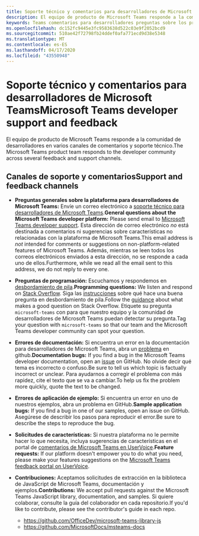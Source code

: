 ```yaml
---
title: Soporte técnico y comentarios para desarrolladores de Microsoft Teams
description: El equipo de producto de Microsoft Teams responde a la comunidad de desarrolladores en varios canales de comentarios y soporte técnico.
keywords: Teams comentarios para desarrolladores preguntas sobre los problemas póngase en contacto con el soporte solicitar errores contribuciones
ms.openlocfilehash: dc152fc9445e3fc9583638d522c03e9f2052bcd9
ms.sourcegitcommit: 510ae42f72798fb24ddef0afa771ecd9d38e5348
ms.translationtype: MT
ms.contentlocale: es-ES
ms.lasthandoff: 04/17/2020
ms.locfileid: "43550948"
---
```

# <a name="microsoft-teams-developer-support-and-feedback"></a><span data-ttu-id="6f90e-104">Soporte técnico y comentarios para desarrolladores de Microsoft Teams</span><span class="sxs-lookup"><span data-stu-id="6f90e-104">Microsoft Teams developer support and feedback</span></span>

<span data-ttu-id="6f90e-105">El equipo de producto de Microsoft Teams responde a la comunidad de desarrolladores en varios canales de comentarios y soporte técnico.</span><span class="sxs-lookup"><span data-stu-id="6f90e-105">The Microsoft Teams product team responds to the developer community across several feedback and support channels.</span></span>

## <a name="support-and-feedback-channels"></a><span data-ttu-id="6f90e-106">Canales de soporte y comentarios</span><span class="sxs-lookup"><span data-stu-id="6f90e-106">Support and feedback channels</span></span>

- <span data-ttu-id="6f90e-107">**Preguntas generales sobre la plataforma para desarrolladores de Microsoft Teams:** Envíe un correo electrónico a [soporte técnico para desarrolladores de Microsoft Teams](mailto:microsoftteamsdev@microsoft.com).</span><span class="sxs-lookup"><span data-stu-id="6f90e-107">**General questions about the Microsoft Teams developer platform:** Please send email to [Microsoft Teams developer support](mailto:microsoftteamsdev@microsoft.com).</span></span> <span data-ttu-id="6f90e-108">Esta dirección de correo electrónico _no_ está destinada a comentarios ni sugerencias sobre características no relacionadas con la plataforma de Microsoft Teams.</span><span class="sxs-lookup"><span data-stu-id="6f90e-108">This email address is _not_ intended for comments or suggestions on non-platform-related features of Microsoft Teams.</span></span> <span data-ttu-id="6f90e-109">Además, mientras se leen todos los correos electrónicos enviados a esta dirección, no se responde a cada uno de ellos.</span><span class="sxs-lookup"><span data-stu-id="6f90e-109">Furthermore, while we read all the email sent to this address, we do not reply to every one.</span></span>

- <span data-ttu-id="6f90e-110">**Preguntas de programación:** Escuchamos y respondemos en [desbordamiento de pila](http://stackoverflow.com/questions/tagged/microsoft-teams).</span><span class="sxs-lookup"><span data-stu-id="6f90e-110">**Programming questions:** We listen and respond on [Stack Overflow](http://stackoverflow.com/questions/tagged/microsoft-teams).</span></span> <span data-ttu-id="6f90e-111">Siga las [instrucciones](http://stackoverflow.com/tour) sobre qué hace una buena pregunta en desbordamiento de pila.</span><span class="sxs-lookup"><span data-stu-id="6f90e-111">Follow the [guidance](http://stackoverflow.com/tour) about what makes a good question on Stack Overflow.</span></span> <span data-ttu-id="6f90e-112">Etiquete su pregunta `microsoft-teams` con para que nuestro equipo y la comunidad de desarrolladores de Microsoft Teams puedan detectar su pregunta.</span><span class="sxs-lookup"><span data-stu-id="6f90e-112">Tag your question with `microsoft-teams` so that our team and the Microsoft Teams developer community can spot your question.</span></span>

- <span data-ttu-id="6f90e-113">**Errores de documentación:** Si encuentra un error en la documentación para desarrolladores de Microsoft Teams, abra un [problema](https://github.com/MicrosoftDocs/msteams-docs/issues) en github.</span><span class="sxs-lookup"><span data-stu-id="6f90e-113">**Documentation bugs:** If you find a bug in the Microsoft Teams developer documentation, open an [issue](https://github.com/MicrosoftDocs/msteams-docs/issues) on GitHub.</span></span> <span data-ttu-id="6f90e-114">No olvide decir qué tema es incorrecto o confuso.</span><span class="sxs-lookup"><span data-stu-id="6f90e-114">Be sure to tell us which topic is factually incorrect or unclear.</span></span> <span data-ttu-id="6f90e-115">Para ayudarnos a corregir el problema con más rapidez, cite el texto que se va a cambiar.</span><span class="sxs-lookup"><span data-stu-id="6f90e-115">To help us fix the problem more quickly, quote the text to be changed.</span></span>

- <span data-ttu-id="6f90e-116">**Errores de aplicación de ejemplo:** Si encuentra un error en uno de nuestros ejemplos, abra un problema en GitHub.</span><span class="sxs-lookup"><span data-stu-id="6f90e-116">**Sample application bugs:** If you find a bug in one of our samples, open an issue on GitHub.</span></span> <span data-ttu-id="6f90e-117">Asegúrese de describir los pasos para reproducir el error.</span><span class="sxs-lookup"><span data-stu-id="6f90e-117">Be sure to describe the steps to reproduce the bug.</span></span>

- <span data-ttu-id="6f90e-118">**Solicitudes de características:** Si nuestra plataforma no le permite hacer lo que necesita, incluya sugerencias de características en el portal de [comentarios de Microsoft Teams en UserVoice](https://aka.ms/microsoftteamsplatformsuggestions).</span><span class="sxs-lookup"><span data-stu-id="6f90e-118">**Feature requests:** If our platform doesn't empower you to do what you need, please make your features suggestions on the [Microsoft Teams feedback portal on UserVoice](https://aka.ms/microsoftteamsplatformsuggestions).</span></span>

- <span data-ttu-id="6f90e-119">**Contribuciones:** Aceptamos solicitudes de extracción en la biblioteca de JavaScript de Microsoft Teams, documentación y ejemplos.</span><span class="sxs-lookup"><span data-stu-id="6f90e-119">**Contributions:** We accept pull requests against the Microsoft Teams JavaScript library, documentation, and samples.</span></span> <span data-ttu-id="6f90e-120">Si quiere colaborar, consulte la guía del colaborador en cada repositorio.</span><span class="sxs-lookup"><span data-stu-id="6f90e-120">If you'd like to contribute, please see the contributor's guide in each repo.</span></span>

  * https://github.com/OfficeDev/microsoft-teams-library-js
  * https://github.com/MicrosoftDocs/msteams-docs
